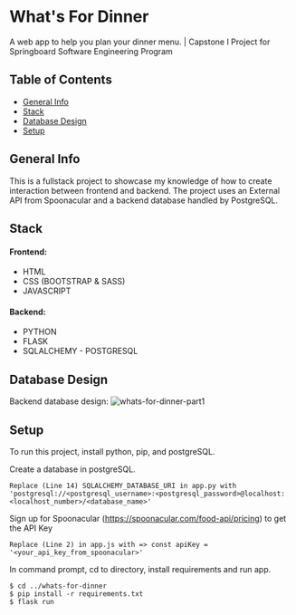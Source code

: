 # What's For Dinner
A web app to help you plan your dinner menu. | Capstone I Project for Springboard Software Engineering Program

## Table of Contents
* [General Info](#general-info)
* [Stack](#stack)
* [Database Design](#database_design)
* [Setup](#setup)

## General Info
This is a fullstack project to showcase my knowledge of how to create interaction between frontend and backend.
The project uses an External API from Spoonacular and a backend database handled by PostgreSQL.

## Stack
#### Frontend:
* HTML
* CSS (BOOTSTRAP & SASS)
* JAVASCRIPT
#### Backend:
* PYTHON
* FLASK
* SQLALCHEMY - POSTGRESQL

## Database Design
Backend database design:
![whats-for-dinner-part1](https://user-images.githubusercontent.com/91149098/162230515-02350fd7-f277-4947-9656-634b1f501eae.png)


## Setup
To run this project, install python, pip, and postgreSQL.

Create a database in postgreSQL.
```
Replace (Line 14) SQLALCHEMY_DATABASE_URI in app.py with 'postgresql://<postgresql_username>:<postgresql_password>@localhost:<localhost_number>/<database_name>'
```

Sign up for Spoonacular (https://spoonacular.com/food-api/pricing) to get the API Key
```
Replace (Line 2) in app.js with => const apiKey = '<your_api_key_from_spoonacular>'
```

In command prompt, cd to directory, install requirements and run app.
```
$ cd ../whats-for-dinner
$ pip install -r requirements.txt
$ flask run
```
